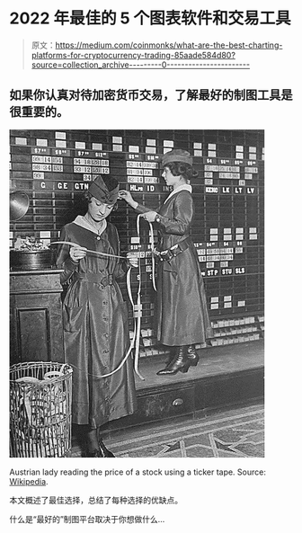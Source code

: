 # 2022 年最佳的 5 个图表软件和交易工具

> 原文：<https://medium.com/coinmonks/what-are-the-best-charting-platforms-for-cryptocurrency-trading-85aade584d80?source=collection_archive---------0----------------------->

## 如果你认真对待加密货币交易，了解最好的制图工具是很重要的。

![](img/937aba6c02dae6de69a23d9b9c3a21fb.png)

Austrian lady reading the price of a stock using a ticker tape. Source: [Wikipedia](https://en.wikipedia.org/wiki/Ticker_tape#/media/File:Women_in_Waldorf-Astoria.jpg).

本文概述了最佳选择，总结了每种选择的优缺点。

什么是“最好的”制图平台取决于你想做什么…